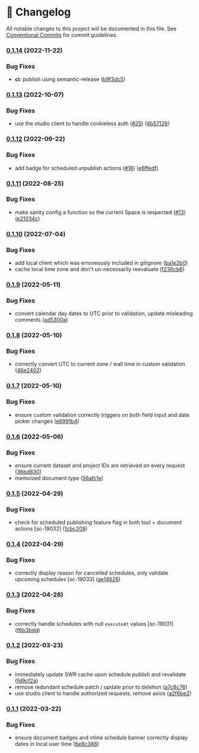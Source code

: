 <!-- markdownlint-disable --><!-- textlint-disable -->

# 📓 Changelog

All notable changes to this project will be documented in this file. See
[Conventional Commits](https://conventionalcommits.org) for commit guidelines.

### [0.1.14](https://github.com/sanity-io/sanity-plugin-scheduled-publishing/compare/v0.1.13...v0.1.14) (2022-11-22)

### Bug Fixes

- **ci:** publish using semantic-release ([b9f3dc5](https://github.com/sanity-io/sanity-plugin-scheduled-publishing/commit/b9f3dc5d6e2d69ba730e1f5acec6a1b4d869875f))

### [0.1.13](https://github.com/sanity-io/sanity-plugin-scheduled-publishing/compare/v0.1.12...v0.1.13) (2022-10-07)

### Bug Fixes

- use the studio client to handle cookieless auth ([#25](https://github.com/sanity-io/sanity-plugin-scheduled-publishing/issues/25)) ([4b57126](https://github.com/sanity-io/sanity-plugin-scheduled-publishing/commit/4b571263c4839dd24af39bfa5deb5517ddd11593))

### [0.1.12](https://github.com/sanity-io/sanity-plugin-scheduled-publishing/compare/v0.1.11...v0.1.12) (2022-09-22)

### Bug Fixes

- add badge for scheduled unpublish actions ([#16](https://github.com/sanity-io/sanity-plugin-scheduled-publishing/issues/16)) ([e6ffedf](https://github.com/sanity-io/sanity-plugin-scheduled-publishing/commit/e6ffedfd67c022642c71942192beafe34f9ee775))

### [0.1.11](https://github.com/sanity-io/sanity-plugin-scheduled-publishing/compare/v0.1.10...v0.1.11) (2022-08-25)

### Bug Fixes

- make sanity config a function so the current Space is respected ([#13](https://github.com/sanity-io/sanity-plugin-scheduled-publishing/issues/13)) ([e21034c](https://github.com/sanity-io/sanity-plugin-scheduled-publishing/commit/e21034cc85036215601dced21ffe158212b6f252))

### [0.1.10](https://github.com/sanity-io/sanity-plugin-scheduled-publishing/compare/v0.1.9...v0.1.10) (2022-07-04)

### Bug Fixes

- add local client which was erroneously included in gitignore ([ba1e2b0](https://github.com/sanity-io/sanity-plugin-scheduled-publishing/commit/ba1e2b044a7a2478ad927a009e993b0b1bfd37e6))
- cache local time zone and don't un-necessarily reevaluate ([f236cb6](https://github.com/sanity-io/sanity-plugin-scheduled-publishing/commit/f236cb64dced2a10bc888857a779c9e05060c732))

### [0.1.9](https://github.com/sanity-io/sanity-plugin-scheduled-publishing/compare/v0.1.8...v0.1.9) (2022-05-11)

### Bug Fixes

- convert calendar day dates to UTC prior to validation, update misleading comments ([ad5300a](https://github.com/sanity-io/sanity-plugin-scheduled-publishing/commit/ad5300a013b3c8ac1e9a5843e599efeb1acd1869))

### [0.1.8](https://github.com/sanity-io/sanity-plugin-scheduled-publishing/compare/v0.1.7...v0.1.8) (2022-05-10)

### Bug Fixes

- correctly convert UTC to current zone / wall time in custom validation ([46e2402](https://github.com/sanity-io/sanity-plugin-scheduled-publishing/commit/46e2402dd5952d161e78a5a97c2e56dd529551ad))

### [0.1.7](https://github.com/sanity-io/sanity-plugin-scheduled-publishing/compare/v0.1.6...v0.1.7) (2022-05-10)

### Bug Fixes

- ensure custom validation correctly triggers on both field input and date picker changes ([e6991b4](https://github.com/sanity-io/sanity-plugin-scheduled-publishing/commit/e6991b4945a31bf5e9801dee1f87ecabe6a5bec1))

### [0.1.6](https://github.com/sanity-io/sanity-plugin-scheduled-publishing/compare/v0.1.5...v0.1.6) (2022-05-06)

### Bug Fixes

- ensure current dataset and project IDs are retrieved on every request ([36bd830](https://github.com/sanity-io/sanity-plugin-scheduled-publishing/commit/36bd83086d891fcd401e677dcdee7c16c62f5261))
- memoized document type ([56afc1e](https://github.com/sanity-io/sanity-plugin-scheduled-publishing/commit/56afc1e5feb1ebc119ce3811023972a87f295713))

### [0.1.5](https://github.com/sanity-io/sanity-plugin-scheduled-publishing/compare/v0.1.4...v0.1.5) (2022-04-29)

### Bug Fixes

- check for scheduled publishing feature flag in both tool + document actions [sc-19032] ([1cbc209](https://github.com/sanity-io/sanity-plugin-scheduled-publishing/commit/1cbc209c6366f909fff3b5e0caacbc9718ae755f))

### [0.1.4](https://github.com/sanity-io/sanity-plugin-scheduled-publishing/compare/v0.1.3...v0.1.4) (2022-04-29)

### Bug Fixes

- correctly display reason for cancelled schedules, only validate upcoming schedules [sc-19033] ([ae14626](https://github.com/sanity-io/sanity-plugin-scheduled-publishing/commit/ae14626c0f4b90735eb5c5cc262e2f4990e4cfc7))

### [0.1.3](https://github.com/sanity-io/sanity-plugin-scheduled-publishing/compare/v0.1.2...v0.1.3) (2022-04-28)

### Bug Fixes

- correctly handle schedules with null `executeAt` values [sc-19031] ([f6b3bdd](https://github.com/sanity-io/sanity-plugin-scheduled-publishing/commit/f6b3bdd9bc49e6f74a94c32687b387ae8c762d67))

### [0.1.2](https://github.com/sanity-io/sanity-plugin-scheduled-publishing/compare/v0.1.1...v0.1.2) (2022-03-23)

### Bug Fixes

- immediately update SWR cache upon schedule publish and revalidate ([fd9cf2a](https://github.com/sanity-io/sanity-plugin-scheduled-publishing/commit/fd9cf2a1f9a51d4d5483230f7e78cb11881f70f2))
- remove redundant schedule patch / update prior to deletion ([a7c8c76](https://github.com/sanity-io/sanity-plugin-scheduled-publishing/commit/a7c8c765ed5a004d3bcbd66a0a06e750180d99a3))
- use studio client to handle authorized requests, remove axios ([a2f6be2](https://github.com/sanity-io/sanity-plugin-scheduled-publishing/commit/a2f6be23d0a6b6ee52e616d0534506f487d3603f))

### [0.1.1](https://github.com/sanity-io/sanity-plugin-scheduled-publishing/compare/v0.1.0...v0.1.1) (2022-03-22)

### Bug Fixes

- ensure document badges and inline schedule banner correctly display dates in local user time ([6e8c388](https://github.com/sanity-io/sanity-plugin-scheduled-publishing/commit/6e8c3882fb177567437b47f7569eaa2732a93644))

